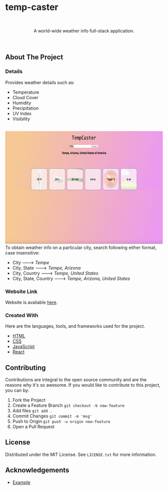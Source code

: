 # temp-caster



<br />
<p align="center">
  <p align="center">
    A world-wide weather info full-stack application.
    <br />
    <br />
    <br />
  </p>
</p>



<!-- ABOUT THE PROJECT -->
## About The Project

### Details

Provides weather details such as:
- Temperature 
- Cloud Cover
- Humidity
- Precipitation
- UV Index
- Visibility
<br />
<img src="src/assets/screenshot.png" alt="screenshot" width="640" height="360">
<br />
To obtain weather info on a particular city, search following either format, case insensitive:

* City ---> <em>Tempe</em>
* City, State ---> <em>Tempe, Arizona</em>
* City, Country ---> <em>Tempe, United States</em>
* City, State, Country ---> <em>Tempe, Arizona, United States</em>


### Website Link

Website is avaliable <a href="https://saadxan.github.io/temp-caster/">here</a>.


### Created With

Here are the languages, tools, and frameworks used for the project.
* [HTML](https://www.w3.org/html/)
* [CSS](https://www.w3.org/CSS/)
* [JavaScript](https://www.javascript.com/)
* [React](https://reactjs.org/)



<!-- CONTRIBUTING -->
## Contributing

Contributions are integral to the open source community and are the reasons why it's so awesome. If you would like to contribute to this project, you can by: 

1. Fork the Project
2. Create a Feature Branch `git checkout -b new-feature`
3. Add files `git add .`
4. Commit Changes `git commit -m 'msg'`
5. Push to Origin `git push -u origin new-feature`
6. Open a Pull Request



<!-- LICENSE -->
## License

Distributed under the MIT License. See `LICENSE.txt` for more information.



<!-- ACKNOWLEDGEMENTS -->
## Acknowledgements

* [Example](https://www.example.com)

